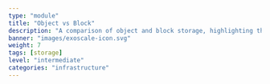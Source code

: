 ```yaml
---
type: "module"
title: "Object vs Block"
description: "A comparison of object and block storage, highlighting their differences in structure, performance, and use cases."
banner: "images/exoscale-icon.svg"
weight: 7
tags: [storage]
level: "intermediate"
categories: "infrastructure"
---
```


